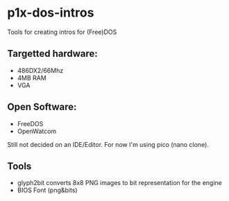 # p1x-dos-intros
Tools for creating intros for (Free)DOS

## Targetted hardware:
 * 486DX2/66Mhz
 * 4MB RAM
 * VGA

## Open Software:
 * FreeDOS
 * OpenWatcom

 Still not decided on an IDE/Editor. For now I'm using pico (nano clone).

 ## Tools
 * glyph2bit converts 8x8 PNG images to bit representation for the engine
 * BIOS Font (png&bits)
